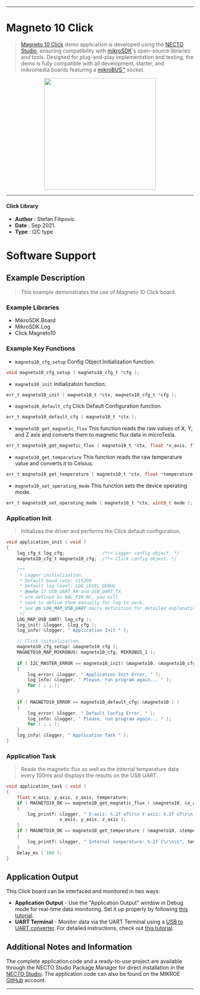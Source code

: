 
---
# Magneto 10 Click

> [Magneto 10 Click](https://www.mikroe.com/?pid_product=MIKROE-4866) demo application is developed using
the [NECTO Studio](https://www.mikroe.com/necto), ensuring compatibility with [mikroSDK](https://www.mikroe.com/mikrosdk)'s
open-source libraries and tools. Designed for plug-and-play implementation and testing, the demo is fully compatible with
all development, starter, and mikromedia boards featuring a [mikroBUS&trade;](https://www.mikroe.com/mikrobus) socket.

<p align="center">
  <img src="https://www.mikroe.com/?pid_product=MIKROE-4866&image=1" height=300px>
</p>

---

#### Click Library

- **Author**        : Stefan Filipovic
- **Date**          : Sep 2021.
- **Type**          : I2C type

# Software Support

## Example Description

> This example demonstrates the use of Magneto 10 Click board.

### Example Libraries

- MikroSDK.Board
- MikroSDK.Log
- Click.Magneto10

### Example Key Functions

- `magneto10_cfg_setup` Config Object Initialization function.
```c
void magneto10_cfg_setup ( magneto10_cfg_t *cfg );
```

- `magneto10_init` Initialization function.
```c
err_t magneto10_init ( magneto10_t *ctx, magneto10_cfg_t *cfg );
```

- `magneto10_default_cfg` Click Default Configuration function.
```c
err_t magneto10_default_cfg ( magneto10_t *ctx );
```

- `magneto10_get_magnetic_flux` This function reads the raw values of X, Y, and Z axis and converts them to magnetic flux data in microTesla.
```c
err_t magneto10_get_magnetic_flux ( magneto10_t *ctx, float *x_axis, float *y_axis, float *z_axis );
```

- `magneto10_get_temperature` This function reads the raw temperature value and converts it to Celsius.
```c
err_t magneto10_get_temperature ( magneto10_t *ctx, float *temperature );
```

- `magneto10_set_operating_mode` This function sets the device operating mode.
```c
err_t magneto10_set_operating_mode ( magneto10_t *ctx, uint8_t mode );
```

### Application Init

> Initializes the driver and performs the Click default configuration.

```c
void application_init ( void )
{
    log_cfg_t log_cfg;              /**< Logger config object. */
    magneto10_cfg_t magneto10_cfg;  /**< Click config object. */

    /** 
     * Logger initialization.
     * Default baud rate: 115200
     * Default log level: LOG_LEVEL_DEBUG
     * @note If USB_UART_RX and USB_UART_TX 
     * are defined as HAL_PIN_NC, you will 
     * need to define them manually for log to work. 
     * See @b LOG_MAP_USB_UART macro definition for detailed explanation.
     */
    LOG_MAP_USB_UART( log_cfg );
    log_init( &logger, &log_cfg );
    log_info( &logger, " Application Init " );

    // Click initialization.
    magneto10_cfg_setup( &magneto10_cfg );
    MAGNETO10_MAP_MIKROBUS( magneto10_cfg, MIKROBUS_1 );
    
    if ( I2C_MASTER_ERROR == magneto10_init( &magneto10, &magneto10_cfg ) ) 
    {
        log_error( &logger, " Application Init Error. " );
        log_info( &logger, " Please, run program again... " );
        for ( ; ; );
    }
    
    if ( MAGNETO10_ERROR == magneto10_default_cfg( &magneto10 ) ) 
    {
        log_error( &logger, " Default Config Error. " );
        log_info( &logger, " Please, run program again... " );
        for ( ; ; );
    }
    log_info( &logger, " Application Task " );
}
```

### Application Task

> Reads the magnetic flux as well as the internal temperature data every 100ms and displays the results on the USB UART.

```c
void application_task ( void )
{
    float x_axis, y_axis, z_axis, temperature;
    if ( MAGNETO10_OK == magneto10_get_magnetic_flux ( &magneto10, &x_axis, &y_axis, &z_axis ) )
    {
        log_printf( &logger, " X-axis: %.2f uT\r\n Y-axis: %.2f uT\r\n Z-axis: %.2f uT\r\n", 
                    x_axis, y_axis, z_axis );
    }
    if ( MAGNETO10_OK == magneto10_get_temperature ( &magneto10, &temperature ) )
    {
        log_printf( &logger, " Internal temperature: %.2f C\r\n\n", temperature );
    }
    Delay_ms ( 100 );
}
```

## Application Output

This Click board can be interfaced and monitored in two ways:
- **Application Output** - Use the "Application Output" window in Debug mode for real-time data monitoring.
Set it up properly by following [this tutorial](https://www.youtube.com/watch?v=ta5yyk1Woy4).
- **UART Terminal** - Monitor data via the UART Terminal using
a [USB to UART converter](https://www.mikroe.com/click/interface/usb?interface*=uart,uart). For detailed instructions,
check out [this tutorial](https://help.mikroe.com/necto/v2/Getting%20Started/Tools/UARTTerminalTool).

## Additional Notes and Information

The complete application code and a ready-to-use project are available through the NECTO Studio Package Manager for 
direct installation in the [NECTO Studio](https://www.mikroe.com/necto). The application code can also be found on
the MIKROE [GitHub](https://github.com/MikroElektronika/mikrosdk_click_v2) account.

---
